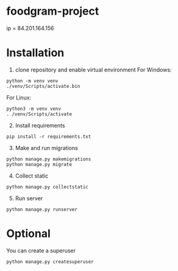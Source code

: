 # foodgram-project

ip = 84.201.164.156

# Installation

1. clone repository and enable virtual environment
For Windows:
```
python -m venv venv
./venv/Scripts/activate.bin
```
For Linux:
```
python3 -m venv venv
. /venv/Scripts/activate
```
2. Install requirements
```
pip install -r requirements.txt
```
3. Make and run migrations
```
python manage.py makemigrations
python manage.py migrate
```
4. Collect static
```
python manage.py collectstatic
```
5. Run server
```
python manage.py runserver
```
# Optional
You can create a superuser
```
python manage.py createsuperuser
```
